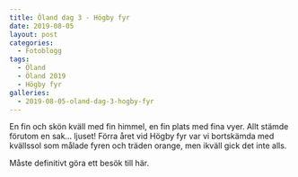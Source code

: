 ```yaml
---
title: Öland dag 3 - Högby fyr
date: 2019-08-05
layout: post
categories:
  - Fotoblogg
tags:
  - Öland
  - Öland 2019
  - Högby fyr
galleries:
  - 2019-08-05-oland-dag-3-hogby-fyr
---
```


En fin och skön kväll med fin himmel, en fin plats med fina vyer. Allt stämde förutom en sak... ljuset! Förra året vid Högby fyr var vi bortskämda med kvällssol som målade fyren och träden orange, men ikväll gick det inte alls.

Måste definitivt göra ett besök till här.
